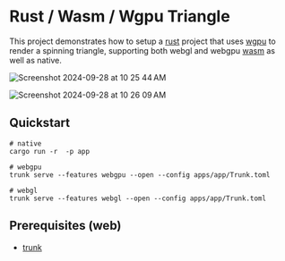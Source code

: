 # Rust / Wasm / Wgpu Triangle

This project demonstrates how to setup a [rust](https://www.rust-lang.org/) project
that uses [wgpu](https://wgpu.rs/) to render a spinning triangle, supporting
both webgl and webgpu [wasm](https://webassembly.org/) as well as native.

![Screenshot 2024-09-28 at 10 25 44 AM](https://github.com/user-attachments/assets/8e097121-1213-4036-89f3-ec708ea8582b)

![Screenshot 2024-09-28 at 10 26 09 AM](https://github.com/user-attachments/assets/fced00ff-c157-441b-adc6-9cca9a0441df)

## Quickstart

```
# native
cargo run -r  -p app

# webgpu
trunk serve --features webgpu --open --config apps/app/Trunk.toml

# webgl
trunk serve --features webgl --open --config apps/app/Trunk.toml
```

## Prerequisites (web)

* [trunk](https://trunkrs.dev/)
